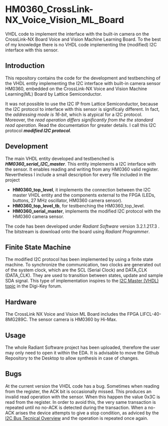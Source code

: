 # HM0360_CrossLink-NX_Voice_Vision_ML_Board

VHDL code to implement the interface with the built-in camera on the CrossLink-NX Board Voice and Vision Machine Learning Board. To the best of my knowledge there is no VHDL code implementing the (modified) I2C interface with this sensor.


## Introduction

This repository contains the code for the development and testbenching of the VHDL entity implementing the I2C interface with built-in camera sensor HM0360, embedded on the CrossLink-NX Voice and Vision Machine Learning(ML) Board by Lattice Semiconductor.

It was not possible to use the I2C IP from Lattice Semiconductor, because the I2C protocol to interface with this sensor is significaly different. In fact, the *addressing mode is 16-bit*, which is atypical for a I2C protocol. Moreover, the *read operation differs significantly from the the standard read operation*. Read the documentation for greater details. I call this I2C protocol ***modified I2C protocol***.

## Development

The main VHDL entity developed and testbenched is ***HM0360_serial_I2C_master***. This entity implements a I2C interface with the sensor. It enables reading and writing from any HM0360 valid register. Nevertheless I include a small description for every file included in the project

* **HM0360_top_level**, it implements the connection between the I2C master VHDL entity and the components external to the FPGA (LEDs, buttons, 27 MHz oscillator, HM0360 camera sensor).
* **HM0360_top_level_tb**, for testbenching the HM0360_top_level.
* **HM0360_serial_master**, implements the modified I2C protocol with the HM0360 camera sensor.

The code has been developed under *Radiant Software* version 3.2.1.217.3 . The bitstream is download onto the board using *Radiant Programmer*.

## Finite State Machine

The modified I2C protocol has been implemented by using a finite state machine. To synchronize the communication, two clocks are generated out of the system clock, which are the SCL (Serial Clock) and DATA_CLK (DATA_CLK). They are used to transition between states, update and sample SDA signal. This type of implementation inspires to the [I2C Master (VHDL) topic](https://forum.digikey.com/t/i2c-master-vhdl/12797) in the Digi-Key forum.



## Hardware

The CrossLink NX Voice and Vision ML Board includes the FPGA LIFCL-40-8MG289C. The sensor camera is HM0360 by Hi-Max.

## Usage

The whole Radiant Software project has been uploaded, therefore the user may only need to open it within the EDA. It is advisable to move the Github Repository to the Desktop to allow synthesis in case of changes.

## Bugs

At the current version the VHDL code has a bug. Sometimes when reading from the register, the ACK bit is occasionally missed. This produces an invalid read operation with the sensor. When this happen the value 0x3C is read from the register. In order to avoid this, the very same transaction is repeated until no no-ACK is detected during the transaction. When a no-ACK arises the device attempts to give a stop condition, as adviced by the [I2C Bus Tecnical Overview](https://www.esacademy.com/en/library/technical-articles-and-documents/miscellaneous/i2c-bus) and the operation is repeated once again.

